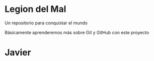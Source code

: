 # Legion del Mal
Un repositorio para conquistar el mundo

Básicamente aprenderemos más sobre Git y GitHub con este proyecto

# Javier
